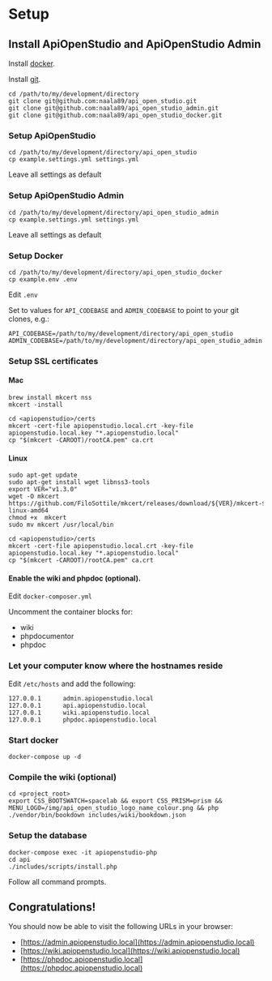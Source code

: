 Setup
=====

Install ApiOpenStudio and ApiOpenStudio Admin
---------------------------------------------

Install [docker](https://docs.docker.com/get-docker/).

Install [git](https://github.com/git-guides/install-git).

    cd /path/to/my/development/directory
    git clone git@github.com:naala89/api_open_studio.git
    git clone git@github.com:naala89/api_open_studio_admin.git
    git clone git@github.com:naala89/api_open_studio_docker.git

### Setup ApiOpenStudio

    cd /path/to/my/development/directory/api_open_studio
    cp example.settings.yml settings.yml

Leave all settings as default

### Setup ApiOpenStudio Admin

    cd /path/to/my/development/directory/api_open_studio_admin
    cp example.settings.yml settings.yml

Leave all settings as default

### Setup Docker

    cd /path/to/my/development/directory/api_open_studio_docker
    cp example.env .env

Edit ```.env```

Set to values for ```API_CODEBASE``` and ```ADMIN_CODEBASE``` to point to your
git clones, e.g.:

    API_CODEBASE=/path/to/my/development/directory/api_open_studio
    ADMIN_CODEBASE=/path/to/my/development/directory/api_open_studio_admin

### Setup SSL certificates

#### Mac

    brew install mkcert nss
    mkcert -install

    cd <apiopenstudio>/certs
    mkcert -cert-file apiopenstudio.local.crt -key-file apiopenstudio.local.key "*.apiopenstudio.local"
    cp "$(mkcert -CAROOT)/rootCA.pem" ca.crt

#### Linux

    sudo apt-get update
    sudo apt-get install wget libnss3-tools
    export VER="v1.3.0"
    wget -O mkcert https://github.com/FiloSottile/mkcert/releases/download/${VER}/mkcert-${VER}-linux-amd64
    chmod +x  mkcert
    sudo mv mkcert /usr/local/bin
    
    cd <apiopenstudio>/certs
    mkcert -cert-file apiopenstudio.local.crt -key-file apiopenstudio.local.key "*.apiopenstudio.local"
    cp "$(mkcert -CAROOT)/rootCA.pem" ca.crt

#### Enable the wiki and phpdoc (optional).

Edit ```docker-composer.yml```

Uncomment the container blocks for:

* wiki
* phpdocumentor
* phpdoc

### Let your computer know where the hostnames reside

Edit ```/etc/hosts``` and add the following:

    127.0.0.1      admin.apiopenstudio.local
    127.0.0.1      api.apiopenstudio.local
    127.0.0.1      wiki.apiopenstudio.local
    127.0.0.1      phpdoc.apiopenstudio.local

### Start docker

    docker-compose up -d

### Compile the wiki (optional)

    cd <project_root>
    export CSS_BOOTSWATCH=spacelab && export CSS_PRISM=prism && MENU_LOGO=/img/api_open_studio_logo_name_colour.png && php ./vendor/bin/bookdown includes/wiki/bookdown.json

### Setup the database

    docker-compose exec -it apiopenstudio-php
    cd api
    ./includes/scripts/install.php

Follow all command prompts.

Congratulations!
----------------

You should now be able to visit the following URLs in your browser:

* [https://admin.apiopenstudio.local](https://admin.apiopenstudio.local)
* [https://wiki.apiopenstudio.local](https://wiki.apiopenstudio.local)
* [https://phpdoc.apiopenstudio.local](https://phpdoc.apiopenstudio.local)
